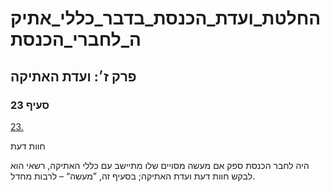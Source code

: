 # החלטת_ועדת_הכנסת_בדבר_כללי_אתיקה_לחברי_הכנסת

## פרק ז׳: ועדת האתיקה

### סעיף 23

[23.](https://he.wikisource.org/wiki/%D7%9B%D7%9C%D7%9C%D7%99_%D7%90%D7%AA%D7%99%D7%A7%D7%94_%D7%9C%D7%97%D7%91%D7%A8%D7%99_%D7%94%D7%9B%D7%A0%D7%A1%D7%AA#%D7%A1%D7%A2%D7%99%D7%A3_23)

חוות דעת

היה לחבר הכנסת ספק אם מעשה מסויים שלו מתיישב עם כללי האתיקה, רשאי הוא לבקש חוות דעת ועדת האתיקה; בסעיף זה, ”מעשה“ – לרבות מחדל.